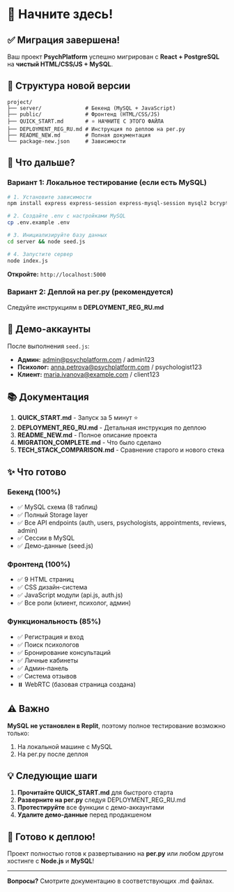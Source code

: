 # 🚀 Начните здесь!

## ✅ Миграция завершена!

Ваш проект **PsychPlatform** успешно мигрирован с **React + PostgreSQL** на **чистый HTML/CSS/JS + MySQL**.

## 📁 Структура новой версии

```
project/
├── server/              # Бекенд (MySQL + JavaScript)
├── public/              # Фронтенд (HTML/CSS/JS)
├── QUICK_START.md       # ⭐ НАЧНИТЕ С ЭТОГО ФАЙЛА
├── DEPLOYMENT_REG_RU.md # Инструкция по деплою на рег.ру
├── README_NEW.md        # Полная документация
└── package-new.json     # Зависимости
```

## 🎯 Что дальше?

### Вариант 1: Локальное тестирование (если есть MySQL)

```bash
# 1. Установите зависимости
npm install express express-session express-mysql-session mysql2 bcrypt

# 2. Создайте .env с настройками MySQL
cp .env.example .env

# 3. Инициализируйте базу данных
cd server && node seed.js

# 4. Запустите сервер
node index.js
```

**Откройте:** `http://localhost:5000`

### Вариант 2: Деплой на рег.ру (рекомендуется)

Следуйте инструкциям в **DEPLOYMENT_REG_RU.md**

## 🔑 Демо-аккаунты

После выполнения `seed.js`:

- **Админ:** admin@psychplatform.com / admin123
- **Психолог:** anna.petrova@psychplatform.com / psychologist123  
- **Клиент:** maria.ivanova@example.com / client123

## 📚 Документация

1. **QUICK_START.md** - Запуск за 5 минут ⭐
2. **DEPLOYMENT_REG_RU.md** - Детальная инструкция по деплою
3. **README_NEW.md** - Полное описание проекта
4. **MIGRATION_COMPLETE.md** - Что было сделано
5. **TECH_STACK_COMPARISON.md** - Сравнение старого и нового стека

## ✨ Что готово

### Бекенд (100%)
- ✅ MySQL схема (8 таблиц)
- ✅ Полный Storage layer
- ✅ Все API endpoints (auth, users, psychologists, appointments, reviews, admin)
- ✅ Сессии в MySQL
- ✅ Демо-данные (seed.js)

### Фронтенд (100%)
- ✅ 9 HTML страниц
- ✅ CSS дизайн-система
- ✅ JavaScript модули (api.js, auth.js)
- ✅ Все роли (клиент, психолог, админ)

### Функциональность (85%)
- ✅ Регистрация и вход
- ✅ Поиск психологов
- ✅ Бронирование консультаций
- ✅ Личные кабинеты
- ✅ Админ-панель
- ✅ Система отзывов
- ⏸️ WebRTC (базовая страница создана)

## ⚠️ Важно

**MySQL не установлен в Replit**, поэтому полное тестирование возможно только:
1. На локальной машине с MySQL
2. На рег.ру после деплоя

## 💡 Следующие шаги

1. **Прочитайте QUICK_START.md** для быстрого старта
2. **Разверните на рег.ру** следуя DEPLOYMENT_REG_RU.md
3. **Протестируйте** все функции с демо-аккаунтами
4. **Удалите демо-данные** перед продакшеном

## 🎉 Готово к деплою!

Проект полностью готов к развертыванию на **рег.ру** или любом другом хостинге с **Node.js** и **MySQL**!

---

**Вопросы?** Смотрите документацию в соответствующих .md файлах.
